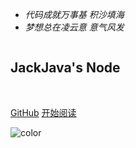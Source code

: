 <!-- _coverpage.md -->



- *代码成就万事基    积沙填海*
- *梦想总在凌云意    意气风发*

<img src="https://gimg2.baidu.com/image_search/src=http%3A%2F%2Fi1.go2yd.com%2Fimage.php%3Furl%3D0WCgg559XE&refer=http%3A%2F%2Fi1.go2yd.com&app=2002&size=f9999,10000&q=a80&n=0&g=0n&fmt=auto?sec=1659766856&t=32056c48e12927c045bc336a87035066" alt="" style="border-radius: 100px;">

<br>

## JackJava's Node



<br>

[GitHub](https://github.com/JackjavaKing)
[开始阅读](/README.md)

![color](#fff)

